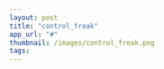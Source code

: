 ```yaml
---
layout: post
title: "control_freak"
app_url: "#"
thumbnail: /images/control_freak.png
tags:
---
```

